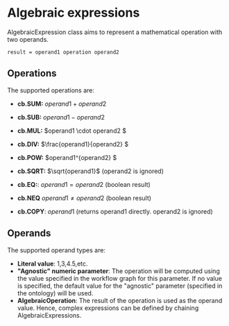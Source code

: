 # Algebraic expressions

AlgebraicExpression class aims to represent a mathematical operation with two operands.

```
result = operand1 operation operand2
```

## Operations
The supported operations are:
* **cb.SUM:**
$operand1 + operand2$

* **cb.SUB:**
$operand1 - operand2$

* **cb.MUL:**
$operand1 \cdot operand2 $

* **cb.DIV:**
$\frac{operand1}{operand2} $

* **cb.POW:**
$operand1^{operand2} $

* **cb.SQRT:**
$\sqrt{operand1}$ (operand2 is ignored)

* **cb.EQ:**:
$operand1 = operand2$ (boolean result)

* **cb.NEQ**
$operand1 \ne operand2$ (boolean result)

* **cb.COPY**:
$operand1$ (returns operand1 directly. operand2 is ignored)


## Operands
The supported operand types are:
* **Literal value**: 1,3,4.5,etc.
* **"Agnostic" numeric parameter**: The operation will be computed using the value specified in the workflow graph for this parameter. If no value is specified, the default value for the "agnostic" parameter (specified in the ontology) will be used.
* **AlgebraicOperation**: The result of the operation is used as the operand value. Hence, complex expressions can be defined by chaining AlgebraicExpressions.

